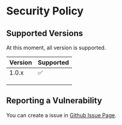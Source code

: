 # Security Policy

## Supported Versions

At this moment, all version is supported.

| Version | Supported          |
| ------- | ------------------ |
| 1.0.x   | :white_check_mark: |
|         |                    |
|         |                    |
|         |                    |

## Reporting a Vulnerability

You can create a issue in [Github Issue Page](https://github.com/keith17766666/CustomDiscordBot/issues).
